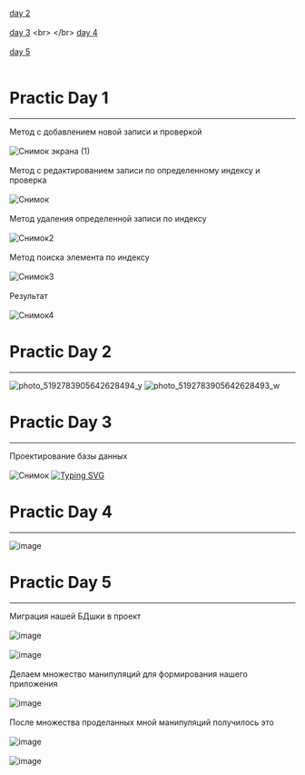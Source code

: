 [day 2](https://github.com/ZhukovaK/Zhukova#practic-day-2)
<br> </br>
[day 3]([https://github.com/ZhukovaK/Zhukova#practic-day-3:~:text=Practic%20Day%202-,Practic%20Day%203,-%D0%9F%D1%80%D0%BE%D0%B5%D0%BA%D1%82%D0%B8%D1%80%D0%BE%D0%B2%D0%B0%D0%BD%D0%B8%D0%B5%20%D0%B1%D0%B0%D0%B7%D1%8B%20%D0%B4%D0%B0%D0%BD%D0%BD%D1%8B%D1%85](https://github.com/ZhukovaK/Zhukova#practic-day-2))
<br> </br>
[day 4](https://github.com/ZhukovaK/Zhukova#practic-day-2:~:text=%D0%9F%D1%80%D0%BE%D0%B5%D0%BA%D1%82%D0%B8%D1%80%D0%BE%D0%B2%D0%B0%D0%BD%D0%B8%D0%B5%20%D0%B1%D0%B0%D0%B7%D1%8B%20%D0%B4%D0%B0%D0%BD%D0%BD%D1%8B%D1%85-,Practic%20Day%204,-Practic%20Day%205)
<br> </br>
[day 5](https://github.com/ZhukovaK/Zhukova/blob/main/README.md#:~:text=Practic%20Day%204-,Practic%20Day%205,-%D0%9C%D0%B8%D0%B3%D1%80%D0%B0%D1%86%D0%B8%D1%8F%20%D0%BD%D0%B0%D1%88%D0%B5%D0%B9%20%D0%91%D0%94%D1%88%D0%BA%D0%B8)
<br> </br>

# Practic Day 1

-------------------------

Метод с добавлением новой записи и проверкой
<br> </br>
![Снимок экрана (1)](https://user-images.githubusercontent.com/125022562/218084703-6dc03a91-41b9-4988-86ee-48cc781ed1db.png)
<br> </br>
Метод с редактированием записи по определенному индексу и проверка 
<br> </br>
![Снимок](https://user-images.githubusercontent.com/125022562/218085372-7ca0edb0-1e8e-4cac-a719-c8f634eeb2b9.PNG)
<br> </br>
Mетод удаления определенной записи по индексу
<br> </br>
![Снимок2](https://user-images.githubusercontent.com/125022562/218088811-f3820c52-a522-4d8e-a306-df5ed1d0ca9a.PNG)
<br> </br>
Метод поиска элемента по индексу
<br> </br>
![Снимок3](https://user-images.githubusercontent.com/125022562/218089444-cf817589-d636-4fe3-8f32-923e7a10db43.PNG)
<br> </br>
Результат
<br> </br>
![Снимок4](https://user-images.githubusercontent.com/125022562/218090387-5c2ce945-0f32-4b1d-b118-66973198a9b1.PNG)

# Practic Day 2
-------------------------
![photo_5192783905642628494_y](https://user-images.githubusercontent.com/125022562/222718720-4563c3d0-3c8e-456b-8193-99a73bcea3f3.jpg)
![photo_5192783905642628493_w](https://user-images.githubusercontent.com/125022562/222718723-ced8a208-e56e-4346-9295-477fb6fdaf53.jpg)


# Practic Day 3
-------------------------
Проектирование базы данных
<br> </br>
![Снимок](https://user-images.githubusercontent.com/125022562/222713591-9025e2f2-be61-49be-9239-56d97da4916d.PNG)
[![Typing SVG](https://readme-typing-svg.herokuapp.com?color=cd00cd&lines=I+don’t+like+databases)](https://collegetsaritsyno.mskobr.ru/?ysclid=lf2cxo71pr850612693)

# Practic Day 4
-------------------------
![image](https://user-images.githubusercontent.com/125022562/224312192-ca3f6b56-e021-4759-b31e-a68eb515a86b.png)

# Practic Day 5
-------------------------
Миграция нашей БДшки в проект
<br> </br>
![image](https://user-images.githubusercontent.com/125022562/229118224-10e1ef35-b8fc-4ab9-a494-e95966ee7ded.png)
<br> </br>
![image](https://user-images.githubusercontent.com/125022562/229118434-31655237-6f5d-4c56-8c07-2f30873fae6f.png)
<br> </br>
Делаем множество манипуляций для формирования нашего приложения
<br> </br>
![image](https://user-images.githubusercontent.com/125022562/229118692-609d1ca1-6b03-4d9e-bb82-3b256e67f33a.png)
<br> </br>
После множества проделанных мной манипуляций получилось это
<br> </br>
![image](https://user-images.githubusercontent.com/125022562/229118484-cbe1bdb7-8ea5-4a7b-a513-74cdc6f79dca.png)
<br> </br>
![image](https://user-images.githubusercontent.com/125022562/229118636-4a49a900-9cd7-4c64-9a59-d171d20ef9a2.png)


